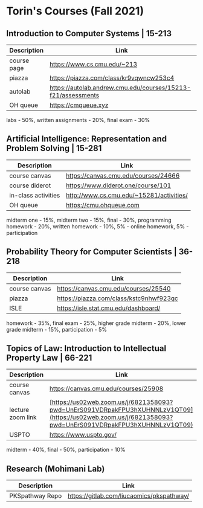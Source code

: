 # Torin's Courses (Fall 2021)

## Introduction to Computer Systems | 15-213 
| Description | Link |
|--|--|
| course page | https://www.cs.cmu.edu/~213 |
| piazza | https://piazza.com/class/kr9vqwncw253c4 |
| autolab | https://autolab.andrew.cmu.edu/courses/15213-f21/assessments |
| OH queue | https://cmqueue.xyz |
labs - 50%, written assignments - 20%, final exam - 30%

## Artificial Intelligence: Representation and Problem Solving | 15-281
| Description | Link |
|--|--|
| course canvas | https://canvas.cmu.edu/courses/24666 |
| course diderot | https://www.diderot.one/course/101 |
| in-class activities | http://www.cs.cmu.edu/~15281/activities/ |
| OH queue | https://cmu.ohqueue.com |
midterm one - 15%, midterm two - 15%, final - 30%, programming homework - 20%, written homework - 10%, 5% - online homework, 5% - participation

## Probability Theory for Computer Scientists | 36-218
| Description | Link |
|--|--|
| course canvas | https://canvas.cmu.edu/courses/25540 |
| piazza | https://piazza.com/class/kstc9nhwf923qc |
| ISLE | https://isle.stat.cmu.edu/dashboard/ |
homework - 35%, final exam - 25%, higher grade midterm - 20%, lower grade midterm - 15%, participation - 5%

## Topics of Law: Introduction to Intellectual Property Law | 66-221
| Description | Link |
|--|--|
| course canvas | https://canvas.cmu.edu/courses/25908 |
| lecture zoom link | [https://us02web.zoom.us/j/6821358093?pwd=UnErS091VDRpakFPU3hXUHNNLzV1QT09](https://us02web.zoom.us/j/6821358093?pwd=UnErS091VDRpakFPU3hXUHNNLzV1QT09) |
| USPTO | https://www.uspto.gov/ |
midterm - 40%, final - 50%, participation - 10%

## Research (Mohimani Lab)
| Description | Link |
|--|--|
| PKSpathway Repo | https://gitlab.com/liucaomics/pkspathway/ |
<!--stackedit_data:
eyJoaXN0b3J5IjpbODU5MjA2NjE0LC0xNzM3OTE3NDg0LC0xOT
Y3Nzk2MTEwLDE1NTI5MzE4NzQsMjc0MDI2NjA2LC0xMjcyMDY0
NjMsLTI3NzI4NzY0OSwtMTI3MzAxMDkzLDIwNDYwMjEwMiwxMj
k5Nzk1MSw0MzgwODU5NjksLTE1MTIzOTI0MjldfQ==
-->